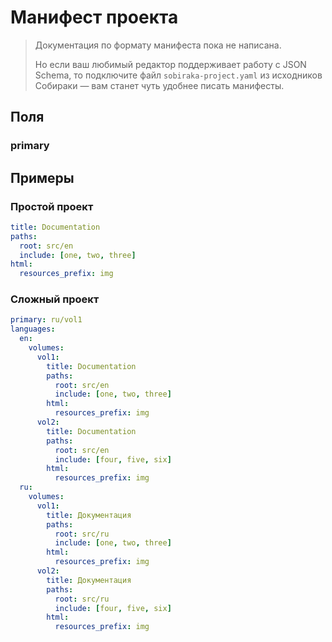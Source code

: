 # Манифест проекта

<blockquote class='book-hint warning'>
Документация по формату манифеста пока не написана.

Но если ваш любимый редактор поддерживает работу с JSON Schema, то подключите файл `sobiraka-project.yaml` из исходников Собираки — вам станет чуть удобнее писать манифесты.
</blockquote>

## Поля

### primary

## Примеры

### Простой проект

```yaml
title: Documentation
paths:
  root: src/en
  include: [one, two, three]
html:
  resources_prefix: img
```

### Сложный проект

```yaml
primary: ru/vol1
languages:
  en:
    volumes:
      vol1:
        title: Documentation
        paths:
          root: src/en
          include: [one, two, three]
        html:
          resources_prefix: img
      vol2:
        title: Documentation
        paths:
          root: src/en
          include: [four, five, six]
        html:
          resources_prefix: img
  ru:
    volumes:
      vol1:
        title: Документация
        paths:
          root: src/ru
          include: [one, two, three]
        html:
          resources_prefix: img
      vol2:
        title: Документация
        paths:
          root: src/ru
          include: [four, five, six]
        html:
          resources_prefix: img
```
